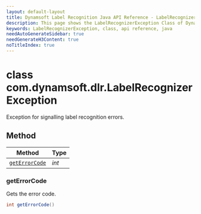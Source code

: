 ```yaml
---
layout: default-layout
title: Dynamsoft Label Recognition Java API Reference - LabelRecognizerException Class
description: This page shows the LabelRecognizerException Class of Dynamsoft Label Recognition for Java SDK.
keywords: LabelRecognizerException, class, api reference, java
needAutoGenerateSidebar: true
needGenerateH3Content: true
noTitleIndex: true
---
```



# class com.dynamsoft.dlr.LabelRecognizerException 
Exception for signalling label recognition errors.
  

## Method
  
| Method | Type |
|---------- | ----------- | 
| [`getErrorCode`](#geterrorcode)| *int* |

### getErrorCode

Gets the error code.

```java
int getErrorCode()	
```